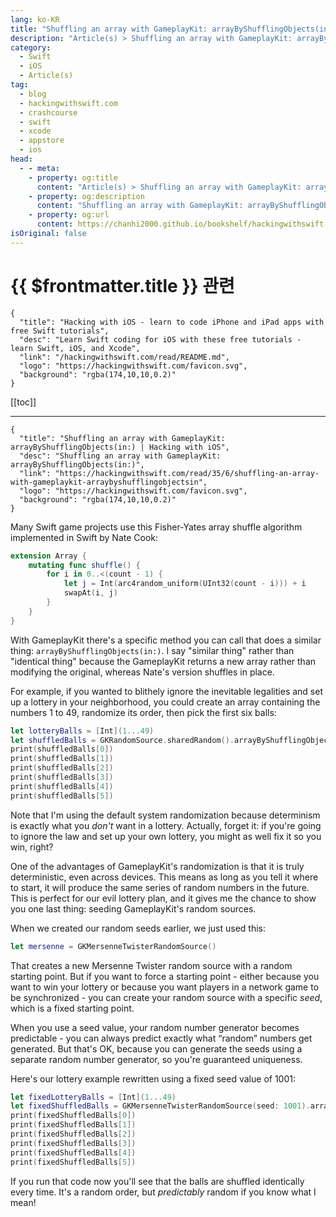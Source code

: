 ```yaml
---
lang: ko-KR
title: "Shuffling an array with GameplayKit: arrayByShufflingObjects(in:)"
description: "Article(s) > Shuffling an array with GameplayKit: arrayByShufflingObjects(in:)"
category:
  - Swift
  - iOS
  - Article(s)
tag: 
  - blog
  - hackingwithswift.com
  - crashcourse
  - swift
  - xcode
  - appstore
  - ios  
head:
  - - meta:
    - property: og:title
      content: "Article(s) > Shuffling an array with GameplayKit: arrayByShufflingObjects(in:)"
    - property: og:description
      content: "Shuffling an array with GameplayKit: arrayByShufflingObjects(in:)"
    - property: og:url
      content: https://chanhi2000.github.io/bookshelf/hackingwithswift.com/read/35/06-shuffling-an-array-with-gameplaykit-arraybyshufflingobjectsin.html
isOriginal: false
---
```


# {{ $frontmatter.title }} 관련

```component VPCard
{
  "title": "Hacking with iOS - learn to code iPhone and iPad apps with free Swift tutorials",
  "desc": "Learn Swift coding for iOS with these free tutorials - learn Swift, iOS, and Xcode",
  "link": "/hackingwithswift.com/read/README.md",
  "logo": "https://hackingwithswift.com/favicon.svg",
  "background": "rgba(174,10,10,0.2)"
}
```

[[toc]]

---

```component VPCard
{
  "title": "Shuffling an array with GameplayKit: arrayByShufflingObjects(in:) | Hacking with iOS",
  "desc": "Shuffling an array with GameplayKit: arrayByShufflingObjects(in:)",
  "link": "https://hackingwithswift.com/read/35/6/shuffling-an-array-with-gameplaykit-arraybyshufflingobjectsin",
  "logo": "https://hackingwithswift.com/favicon.svg",
  "background": "rgba(174,10,10,0.2)"
}
```

Many Swift game projects use this Fisher-Yates array shuffle algorithm implemented in Swift by Nate Cook:

```swift
extension Array {
    mutating func shuffle() {
        for i in 0..<(count - 1) {
            let j = Int(arc4random_uniform(UInt32(count - i))) + i
            swapAt(i, j)
        }
    }
}
```

With GameplayKit there's a specific method you can call that does a similar thing: `arrayByShufflingObjects(in:)`. I say "similar thing" rather than "identical thing" because the GameplayKit returns a new array rather than modifying the original, whereas Nate's version shuffles in place.

For example, if you wanted to blithely ignore the inevitable legalities and set up a lottery in your neighborhood, you could create an array containing the numbers 1 to 49, randomize its order, then pick the first six balls:

```swift
let lotteryBalls = [Int](1...49)
let shuffledBalls = GKRandomSource.sharedRandom().arrayByShufflingObjects(in: lotteryBalls)
print(shuffledBalls[0])
print(shuffledBalls[1])
print(shuffledBalls[2])
print(shuffledBalls[3])
print(shuffledBalls[4])
print(shuffledBalls[5])
```

Note that I'm using the default system randomization because determinism is exactly what you *don't* want in a lottery. Actually, forget it: if you're going to ignore the law and set up your own lottery, you might as well fix it so you win, right?

One of the advantages of GameplayKit's randomization is that it is truly deterministic, even across devices. This means as long as you tell it where to start, it will produce the same series of random numbers in the future. This is perfect for our evil lottery plan, and it gives me the chance to show you one last thing: seeding GameplayKit's random sources.

When we created our random seeds earlier, we just used this:

```swift
let mersenne = GKMersenneTwisterRandomSource()
```

That creates a new Mersenne Twister random source with a random starting point. But if you want to force a starting point - either because you want to win your lottery or because you want players in a network game to be synchronized - you can create your random source with a specific *seed*, which is a fixed starting point.

When you use a seed value, your random number generator becomes predictable - you can always predict exactly what “random” numbers get generated. But that's OK, because you can generate the seeds using a separate random number generator, so you're guaranteed uniqueness.

Here's our lottery example rewritten using a fixed seed value of 1001:

```swift
let fixedLotteryBalls = [Int](1...49)
let fixedShuffledBalls = GKMersenneTwisterRandomSource(seed: 1001).arrayByShufflingObjects(in: fixedLotteryBalls)
print(fixedShuffledBalls[0])
print(fixedShuffledBalls[1])
print(fixedShuffledBalls[2])
print(fixedShuffledBalls[3])
print(fixedShuffledBalls[4])
print(fixedShuffledBalls[5])
```

If you run that code now you'll see that the balls are shuffled identically every time. It's a random order, but *predictably* random if you know what I mean!

